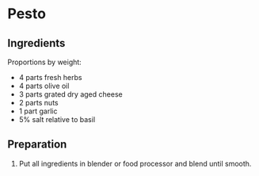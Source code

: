 # Pesto

## Ingredients
Proportions by weight:
- 4 parts fresh herbs
- 4 parts olive oil
- 3 parts grated dry aged cheese
- 2 parts nuts
- 1 part garlic
- 5% salt relative to basil

## Preparation
1. Put all ingredients in blender or food processor and blend until smooth. 
